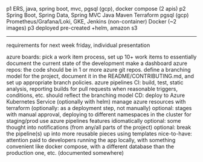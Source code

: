p1
    ERS, java, spring boot, mvc, pgsql (gcp), docker compose (2 apis)
p2
    Spring Boot, Spring Data, Spring MVC Java Maven Terraform pgsql (gcp) Prometheus/Grafana/Loki, GKE, Jenkins (non-container) Docker (~2 images)
p3
    deployed pre-created
    +helm, amazon s3

----
requirements for next week friday, individual presentation

azure boards: pick a work item process, set up 10+ work items
    to essentially document the current state of the development
make a dashboard
azure repos: the code should be in 1 or more azure git repos.
    define a branching model for the project, document it in the README/CONTRIBUTING.md, and set up appropriate branch policies.
azure pipelines
    CI: build, test, static analysis, reporting
        builds for pull requests when reasonable
        triggers, conditions, etc. should reflect the branching model
    CD: deploy to Azure Kubernetes Service (optionally with helm)
        manage azure resources with terraform (optionally: as a deployment step, not manually)
        optional: stages with manual approval,
            deploying to different namespaces in the cluster for staging/prod
    use azure pipelines features idiomatically
optional: some thought into notifications (from any/all parts of the project)
optional: break the pipeline(s) up into more reusable pieces using templates
nice-to-have: attention paid to developers running the app locally,
    with something convenient like docker compose, with a different database than the production one, etc.
    (documented somewhere)
